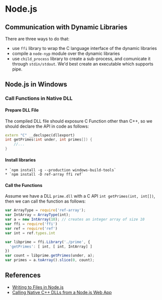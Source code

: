 
# Node.js

## Communication with Dynamic Libraries

There are three ways to do that:

  * use `ffi` library to wrap the C language interface of the dynamic libraries
  * compile a `node-nyp` module over the dynamic libraries
  * use `child_process` library to create a sub-process, and comunicate it through `stdin/stdout`. We'd best create an executable which supports pipe.

## Node.js in Windows

### Call Functions in Native DLL


#### Prepare DLL File

The compiled DLL file should exposure C Function other than C++, so we should declare the API in code as follows:

```C++
extern "C" __declspec(dllexport)
int getPrimes(int under, int primes[]) {
    //...
}
```

#### Install libraries
    * `npm install -g --production windows-build-tools`
    * `npm install -D ref-array ffi ref`
    
#### Call the Functions

Assume we have a DLL `prime.dll` with a C API `int getPrimes(int, int[])`, then we can call the function as follows:

```javascript
var ArrayType = require('ref-array');
var IntArray = ArrayType(int);
var a = new IntArray(10); // creates an integer array of size 10
var ffi = require('ffi')
var ref = require('ref')
var int = ref.types.int

var libprime = ffi.Library('./prime', {
  'getPrimes': [ int, [ int, IntArray] ]
})
var count = libprime.getPrimes(under, a);
var primes = a.toArray().slice(0, count);
```

## References

  * [Writing to Files in Node.js](https://stackabuse.com/writing-to-files-in-node-js/)
  * [Calling Native C++ DLLs from a Node.js Web App](https://nodeaddons.com/calling-native-c-dlls-from-a-node-js-web-app/)
